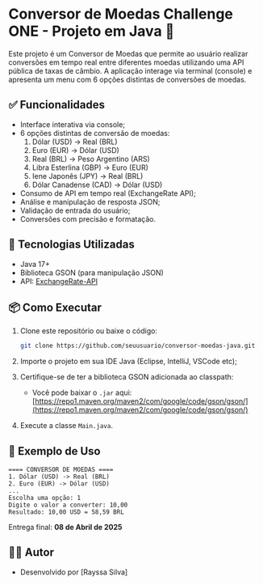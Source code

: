 # Conversor de Moedas Challenge ONE - Projeto em Java 💱

Este projeto é um Conversor de Moedas que permite ao usuário realizar conversões em tempo real entre diferentes moedas utilizando uma API pública de taxas de câmbio. A aplicação interage via terminal (console) e apresenta um menu com 6 opções distintas de conversões de moedas.

## ✅ Funcionalidades

- Interface interativa via console;
- 6 opções distintas de conversão de moedas:
  1. Dólar (USD) -> Real (BRL)
  2. Euro (EUR) -> Dólar (USD)
  3. Real (BRL) -> Peso Argentino (ARS)
  4. Libra Esterlina (GBP) -> Euro (EUR)
  5. Iene Japonês (JPY) -> Real (BRL)
  6. Dólar Canadense (CAD) -> Dólar (USD)
- Consumo de API em tempo real (ExchangeRate API);
- Análise e manipulação de resposta JSON;
- Validação de entrada do usuário;
- Conversões com precisão e formatação.

## 🚀 Tecnologias Utilizadas

- Java 17+
- Biblioteca GSON (para manipulação JSON)
- API: [ExchangeRate-API](https://www.exchangerate-api.com)

## 📦 Como Executar

1. Clone este repositório ou baixe o código:
   ```bash
   git clone https://github.com/seuusuario/conversor-moedas-java.git
   ```
2. Importe o projeto em sua IDE Java (Eclipse, IntelliJ, VSCode etc);

3. Certifique-se de ter a biblioteca GSON adicionada ao classpath:
   - Você pode baixar o `.jar` aqui: [https://repo1.maven.org/maven2/com/google/code/gson/gson/](https://repo1.maven.org/maven2/com/google/code/gson/gson/)

4. Execute a classe `Main.java`.

## 📌 Exemplo de Uso

```
==== CONVERSOR DE MOEDAS ====
1. Dólar (USD) -> Real (BRL)
2. Euro (EUR) -> Dólar (USD)
...
Escolha uma opção: 1
Digite o valor a converter: 10,00
Resultado: 10,00 USD = 58,59 BRL
```

Entrega final: **08 de Abril de 2025**

## 👨‍💻 Autor
- Desenvolvido por [Rayssa Silva]
